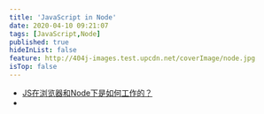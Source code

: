 ```yaml
---
title: 'JavaScript in Node'
date: 2020-04-10 09:21:07
tags: [JavaScript,Node]
published: true
hideInList: false
feature: http://404j-images.test.upcdn.net/coverImage/node.jpg
isTop: false
---
```

- [JS在浏览器和Node下是如何工作的？](https://blog.csdn.net/tonylua/article/details/103286267)
- 